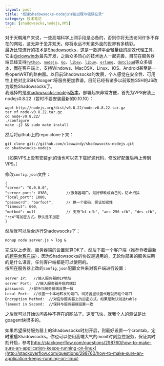 ```yaml
---
layout: post
title: "搭建Shadowsocks-nodejs详细过程与错误记录"
category: 技术笔记
tags: [shadowsocks,nodejs,VPS]
---
```


对于天朝用户来说，一些高端科学上网手段是必备的，否则你将无法访问许多不存在的网站，这无异于坐井观天，你将永远不知道外面的世界有多精彩。  
最近比较流行的技术是[Shadowsocks](http://www.shadowsocks.org/)，这是一款跨平台轻量级的高效代理工具，它由[@clowwindy](https://github.com/clowwindy/)最先开发，之后众多热心的技术达人一起完善，目前在服务器端已经支持[`Python`](https://github.com/clowwindy/shadowsocks)、[`nodejs`](https://github.com/clowwindy/shadowsocks-nodejs)、[`Go`](https://github.com/shadowsocks/shadowsocks-go)、[`libev`](https://github.com/madeye/shadowsocks-libev)、[`libuv`](https://github.com/dndx/shadowsocks-libuv)、[`erlang`](https://github.com/Yongke/shadowsocks-erlang)、[`dotcloud`](https://github.com/clowwindy/shadowsocks-dotcloud)等众多版本，而在客户端上，支持Windows、MacOSX、Linux、iOS、Android甚至是一些openWRT的路由器。以目前Shadowsocks的发展，个人感觉在安全性、可用性上绝对比SSH/Goagent等服务更加靠谱，目前已经有诸多以前贩售SSH的JS改为贩售Shadowsocks了。  
我选择的是[Shadowsocks-nodejs版本](https://github.com/clowwindy/shadowsocks-nodejs)，部署起来非常方便，首先为VPS安装上nodejs0.8.22（暂时不要安装最新的0.10.10）：    

	wget http://nodejs.org/dist/v0.8.22/node-v0.8.22.tar.gz
	tar xf node-v0.8.22.tar.gz
	cd node-v0.8.22/
	./configure
	make -j2 && sudo make install  

然后将github上的repo clone下来：  

	git clone git://github.com/clowwindy/shadowsocks-nodejs.git
	cd shadowsocks-nodejs  

（如果VPS上没有安装git的话也可以先下载好源代码，修改好配置后再上传到VPS。）  

修改`config.json`文件：  

	{
	"server": "0.0.0.0",  
	"server_port": 8388,        //服务器端口，最好修改成自己的，防止扫描
	"local_port": 1080,
	"password": "barfoo!",      // 换一个密码，保证加密性
	"timeout": 600,
	"method": null              // 支持"bf-cfb", "aes-256-cfb", "des-cfb", "rc4"等加密方式。默认是不加密          
	}  
然后就可以后台运行Shadowsocks了：  

	nohup node server.js > log &  
完成以上步骤，服务器端的设置就算OK了，然后下载一个客户端（推荐作者最新的[跨平台客户端](http://sourceforge.net/projects/shadowsocksgui/files/dist/)），因为Shadowsocks的协议是通用的，无论你部署的服务端用的是什么语言，任何客户端都是可以使用的。  
按照在服务器上改的`config,json`配置文件来对客户端进行设置： 
 
	server IP:   //输入服务器的IP地址  
	server Port:  //输入服务器开启的端口  
	password:  //保持与服务器端设置一致  
	Local Port:  //设置一个本地转发的端口，浏览器里设置代理就用这个端口  
	Encryption Method:  //对应你服务器上的加密方式，如果是默认则选table  
	Timeout in Second:  //保持与服务器端设置一致  

之后就可以开始访问各种不存在的网站了。速度飞快，就我个人的测试是比goagent快很多的。  

如果希望保持服务器上的Shadowsocks时刻开启，则最好设置一个crontab，定时重启Shadowsocks。你也可以使用高端大气的monit时刻监控服务，保证其时刻开启，参考[http://stackoverflow.com/questions/298760/how-to-make-sure-an-application-keeps-running-on-linux](http://stackoverflow.com/questions/298760/how-to-make-sure-an-application-keeps-running-on-linux)  
